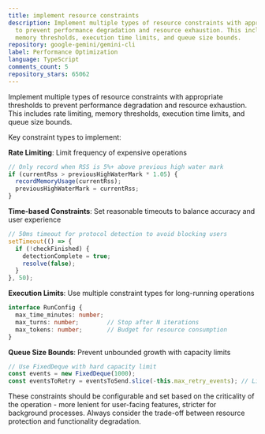 ```yaml
---
title: implement resource constraints
description: Implement multiple types of resource constraints with appropriate thresholds
  to prevent performance degradation and resource exhaustion. This includes rate limiting,
  memory thresholds, execution time limits, and queue size bounds.
repository: google-gemini/gemini-cli
label: Performance Optimization
language: TypeScript
comments_count: 5
repository_stars: 65062
---
```


Implement multiple types of resource constraints with appropriate thresholds to prevent performance degradation and resource exhaustion. This includes rate limiting, memory thresholds, execution time limits, and queue size bounds.

Key constraint types to implement:

**Rate Limiting**: Limit frequency of expensive operations
```typescript
// Only record when RSS is 5%+ above previous high water mark
if (currentRss > previousHighWaterMark * 1.05) {
  recordMemoryUsage(currentRss);
  previousHighWaterMark = currentRss;
}
```

**Time-based Constraints**: Set reasonable timeouts to balance accuracy and user experience
```typescript
// 50ms timeout for protocol detection to avoid blocking users
setTimeout(() => {
  if (!checkFinished) {
    detectionComplete = true;
    resolve(false);
  }
}, 50);
```

**Execution Limits**: Use multiple constraint types for long-running operations
```typescript
interface RunConfig {
  max_time_minutes: number;
  max_turns: number;        // Stop after N iterations
  max_tokens: number;       // Budget for resource consumption
}
```

**Queue Size Bounds**: Prevent unbounded growth with capacity limits
```typescript
// Use FixedDeque with hard capacity limit
const events = new FixedDeque(1000);
const eventsToRetry = eventsToSend.slice(-this.max_retry_events); // Limit retry count
```

These constraints should be configurable and set based on the criticality of the operation - more lenient for user-facing features, stricter for background processes. Always consider the trade-off between resource protection and functionality degradation.